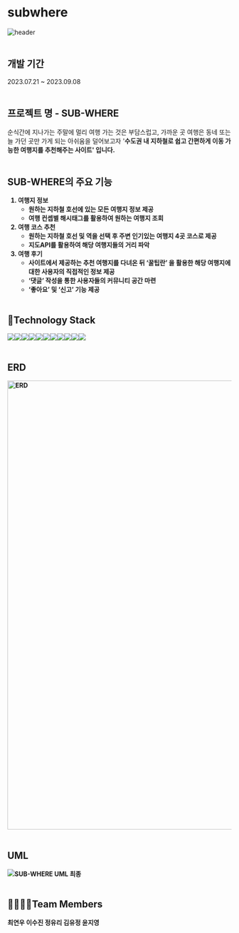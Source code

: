# subwhere

![header](https://capsule-render.vercel.app/api?type=waving&color=auto&height=300&width=auto&section=header&text=Welcome%20to%20SUB-WHERE%20Project%20🖐️&fontSize=35&animation=fadeIn&fontAlignY=38)
<br><br>

## 개발 기간
2023.07.21 ~ 2023.09.08 
<br><br>

## 프로젝트 명 - SUB-WHERE
순식간에 지나가는 주말에 멀리 여행 가는 것은 부담스럽고, 가까운 곳 여행은 동네 또는 늘 가던 곳만 가게 되는 아쉬움을 덜어보고자 '<strong>수도권 내 지하철로 쉽고 간편하게 이동 가능한 여행지를 추천해주는 사이트' 입니다. 
<br><br>

## SUB-WHERE의 주요 기능
1. **여행지 정보**
    - 원하는 지하철 호선에 있는 모든 여행지 정보 제공
    - 여행 컨셉별 해시태그를 활용하여 원하는 여행지 조회
2. **여행 코스 추천**
    - 원하는 지하철 호선 및 역을 선택 후 주변 인기있는 여행지 4곳 코스로 제공
    - 지도API를 활용하여 해당 여행지들의 거리 파악
3. **여행 후기**
    - 사이트에서 제공하는 추천 여행지를 다녀온 뒤 ‘꿀팁란’ 을 활용한 해당 여행지에 대한 사용자의 직접적인 정보 제공
    - ‘댓글’ 작성을 통한 사용자들의 커뮤니티 공간 마련
    - ‘좋아요’ 및 ‘신고’ 기능 제공
<br><br>

## 🌈Technology Stack
<div style="display:flex; flex-direction:row;">
    <img src="https://img.shields.io/badge/Java-007396?style=for-the-badge&logo=Java&logoColor=white"> 
    <img src="https://img.shields.io/badge/JSP&Servlet-83B81A?style=for-the-badge&logo=JSP&logoColor=white">
  <img src="https://img.shields.io/badge/github-181717?style=for-the-badge&logo=github&logoColor=white"> 
    <img src="https://img.shields.io/badge/oracle-F80000?style=for-the-badge&logo=oracle&logoColor=white"> 
  <img src="https://img.shields.io/badge/jquery-0769AD?style=for-the-badge&logo=jquery&logoColor=white"> 
    <br>
    <img src="https://img.shields.io/badge/apache tomcat-F8DC75?style=for-the-badge&logo=apachetomcat&logoColor=black">
 <img src="https://img.shields.io/badge/visual studio code-007ACC?style=for-the-badge&logo=visualstudiocode&logoColor=white">
    <br>
      <img src="https://img.shields.io/badge/html5-E34F26?style=for-the-badge&logo=html5&logoColor=white"> 
    <img src="https://img.shields.io/badge/css-1572B6?style=for-the-badge&logo=css3&logoColor=white"> 
    <img src="https://img.shields.io/badge/javascript-F7DF1E?style=for-the-badge&logo=javascript&logoColor=black"> 
    <img src="https://img.shields.io/badge/bootstrap-7952B3?style=for-the-badge&logo=bootstrap&logoColor=white">
</div>
<br>

## ERD
<img width="1007" alt="ERD" src="https://github.com/ge4621/semi/assets/134485729/6ffb3f6a-1edc-421f-96bf-bc27b537d2b2">
<br><br>

## UML
![SUB-WHERE UML 최종](https://github.com/ge4621/semi/assets/134485729/992dc084-907d-4b98-8c8a-7a2916b1b5ce)
<br><br>

## 👨‍👩‍👧‍👦Team Members
<div style="display:flex; flex-direction:row;">
최연우
이수진
정유리
김유정
윤지영
</div>
